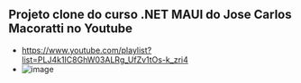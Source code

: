 ## Projeto clone do curso .NET MAUI do Jose Carlos Macoratti no Youtube 
* https://www.youtube.com/playlist?list=PLJ4k1IC8GhW03ALRg_UfZv1tOs-k_zri4
* ![image](https://github.com/user-attachments/assets/837bb5e9-76a1-4ddb-a8ac-073783eff644)
